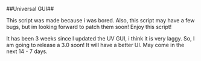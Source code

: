 ##Universal GUI##

This script was made because i was bored. Also, this script may have a few bugs, but im looking forward to patch them soon!
Enjoy this script!


It has been 3 weeks since I updated the UV GUI, i think it is very laggy. So, I am going to release a 3.0 soon! It will have a better UI. May come in the next 14 - 7 days.
